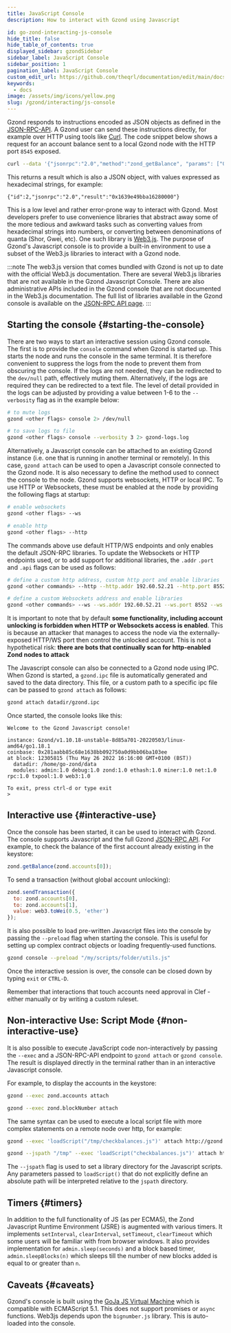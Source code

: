 ```yaml
---
title: JavaScript Console
description: How to interact with Gzond using Javascript

id: go-zond-interacting-js-console
hide_title: false
hide_table_of_contents: true
displayed_sidebar: gzondSidebar
sidebar_label: JavaScript Console
sidebar_position: 1
pagination_label: JavaScript Console
custom_edit_url: https://github.com/theqrl/documentation/edit/main/docs/getting-started.md
keywords:
  - docs
image: /assets/img/icons/yellow.png
slug: /gzond/interacting/js-console
---
```


Gzond responds to instructions encoded as JSON objects as defined in the [JSON-RPC-API](/docs/interacting-with-gzond/rpc). A Gzond user can send these instructions directly, for example over HTTP using tools like [Curl](https://github.com/curl/curl). The code snippet below shows a request for an account balance sent to a local Gzond node with the HTTP port `8545` exposed.

```sh
curl --data '{"jsonrpc":"2.0","method":"zond_getBalance", "params": ["0x9b1d35635cc34752ca54713bb99d38614f63c955", "latest"], "id":2}' -H "Content-Type: application/json" localhost:8545
```

This returns a result which is also a JSON object, with values expressed as hexadecimal strings, for example:

```terminal
{"id":2,"jsonrpc":"2.0","result":"0x1639e49bba16280000"}
```

This is a low level and rather error-prone way to interact with Gzond. Most developers prefer to use convenience libraries that abstract away some of the more tedious and awkward tasks such as converting values from hexadecimal strings into numbers, or converting between denominations of quanta (Shor, Gwei, etc). One such library is [Web3.js](https://web3js.readthedocs.io/en/v1.7.3/).
The purpose of Gzond's Javascript console is to provide a built-in environment to use a subset of the Web3.js libraries to interact with a Gzond node.

:::note
The web3.js version that comes bundled with Gzond is not up to date with the official Web3.js documentation. There are several Web3.js libraries that are not available in the Gzond Javascript Console. There are also administrative APIs included in the Gzond console that are not documented in the Web3.js documentation. The full list of libraries available in the Gzond console is available on the [JSON-RPC API page](/docs/interacting-with-gzond/rpc).
:::

## Starting the console \{#starting-the-console}

There are two ways to start an interactive session using Gzond console. The first is to provide the `console` command when Gzond is started up. This starts the node and runs the console in the same terminal. It is therefore convenient to suppress the logs from the node to prevent them from obscuring the console. If the logs are not needed, they can be redirected to the `dev/null` path, effectively muting them. Alternatively, if the logs are required they can be redirected to a text file. The level of detail provided in the logs can be adjusted by providing a value between 1-6 to the `--verbosity` flag as in the example below:

```sh
# to mute logs
gzond <other flags> console 2> /dev/null

# to save logs to file
gzond <other flags> console --verbosity 3 2> gzond-logs.log
```

Alternatively, a Javascript console can be attached to an existing Gzond instance (i.e. one that is running in another terminal or remotely). In this case, `gzond attach` can be used to open a Javascript console connected to the Gzond node. It is also necessary to define the method used to connect the console to the node. Gzond supports websockets, HTTP or local IPC. To use HTTP or Websockets, these must be enabled at the node by providing the following flags at startup:

```sh
# enable websockets
gzond <other flags> --ws

# enable http
gzond <other flags> --http
```

The commands above use default HTTP/WS endpoints and only enables the default JSON-RPC libraries. To update the Websockets or HTTP endpoints used, or to add support for additional libraries, the `.addr` `.port` and `.api` flags can be used as follows:

```sh
# define a custom http address, custom http port and enable libraries
gzond <other commands> --http --http.addr 192.60.52.21 --http.port 8552 --http.api zond,web3,admin

# define a custom Websockets address and enable libraries
gzond <other commands> --ws --ws.addr 192.60.52.21 --ws.port 8552 --ws.api zond,web3,admin
```

It is important to note that by default **some functionality, including account unlocking is forbidden when HTTP or Websockets access is enabled**. This is because an attacker that manages to access the node via the externally-exposed HTTP/WS port then control the unlocked account. This is not a hypothetical risk: **there are bots that continually scan for http-enabled Zond nodes to attack**

The Javascript console can also be connected to a Gzond node using IPC. When Gzond is started, a `gzond.ipc` file is automatically generated and saved to the data directory. This file, or a custom path to a specific ipc file can be passed to `gzond attach` as follows:

```sh
gzond attach datadir/gzond.ipc
```

Once started, the console looks like this:

```terminal
Welcome to the Gzond Javascript console!

instance: Gzond/v1.10.18-unstable-8d85a701-20220503/linux-amd64/go1.18.1
coinbase: 0x281aabb85c68e1638bb092750a0d9bb06ba103ee
at block: 12305815 (Thu May 26 2022 16:16:00 GMT+0100 (BST))
  datadir: /home/go-zond/data
  modules: admin:1.0 debug:1.0 zond:1.0 ethash:1.0 miner:1.0 net:1.0 rpc:1.0 txpool:1.0 web3:1.0

To exit, press ctrl-d or type exit
>
```

## Interactive use \{#interactive-use}

Once the console has been started, it can be used to interact with Gzond. The console supports Javascript and the full Gzond [JSON-RPC API](/docs/interacting-with-gzond/rpc). For example, to check the balance of the first account already existing in the keystore:

```js
zond.getBalance(zond.accounts[0]);
```

To send a transaction (without global account unlocking):

```js
zond.sendTransaction({
  to: zond.accounts[0],
  to: zond.accounts[1],
  value: web3.toWei(0.5, 'ether')
});
```

It is also possible to load pre-written Javascript files into the console by passing the `--preload` flag when starting the console. This is useful for setting up complex contract objects or loading frequently-used functions.

```sh
gzond console --preload "/my/scripts/folder/utils.js"
```

Once the interactive session is over, the console can be closed down by typing `exit` or `CTRL-D`.

Remember that interactions that touch accounts need approval in Clef - either manually or by writing a custom ruleset.

## Non-interactive Use: Script Mode \{#non-interactive-use}

It is also possible to execute JavaScript code non-interactively by passing the `--exec` and a JSON-RPC-API endpoint to `gzond attach` or `gzond console`. The result is displayed directly in the terminal rather than in an interactive Javascript console.

For example, to display the accounts in the keystore:

```sh
gzond --exec zond.accounts attach
```

```sh
gzond --exec zond.blockNumber attach
```

The same syntax can be used to execute a local script file with more complex statements on a remote node over http, for example:

```sh
gzond --exec 'loadScript("/tmp/checkbalances.js")' attach http://gzond.example.org:8545

gzond --jspath "/tmp" --exec 'loadScript("checkbalances.js")' attach http://gzond.example.org:8545
```

The `--jspath` flag is used to set a library directory for the Javascript scripts. Any parameters passed to `loadScript()` that do not explicitly define an absolute path will be interpreted relative to the `jspath` directory.

## Timers \{#timers}

In addition to the full functionality of JS (as per ECMA5), the Zond Javascript Runtime Environment (JSRE) is augmented with various timers. It implements `setInterval`, `clearInterval`, `setTimeout`, `clearTimeout` which some users will be familiar with from browser windows. It also provides implementation for `admin.sleep(seconds)` and a block based timer, `admin.sleepBlocks(n)` which sleeps till the number of new blocks added is equal to or greater than `n`.

## Caveats \{#caveats}

Gzond's console is built using the [GoJa JS Virtual Machine](https://github.com/dop251/goja) which is compatible with ECMAScript 5.1. This does not support promises or `async` functions. Web3js depends upon the `bignumber.js` library. This is auto-loaded into the console.
